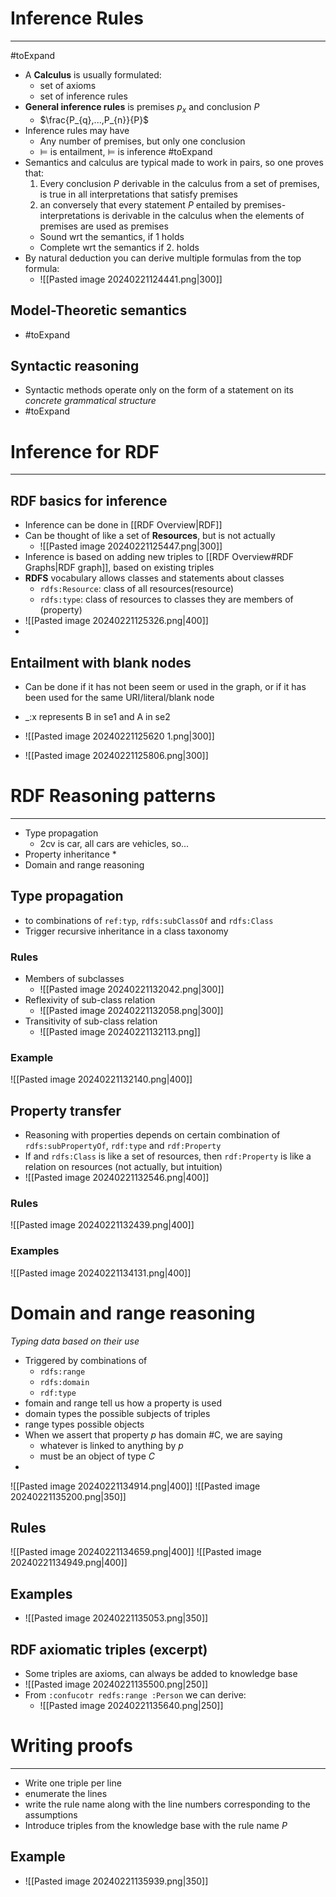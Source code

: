 
# Inference Rules
---
#toExpand
* A **Calculus** is usually formulated:
	* set of axioms
	* set of inference rules
* **General inference rules** is premises $p_x$ and conclusion $P$
	* $\frac{P_{q},...,P_{n}}{P}$
* Inference rules may have
	* Any number of premises, but only one conclusion
	* $\models$ is entailment, $\models$ is inference #toExpand 
* Semantics and calculus are typical made to work in pairs, so one proves that:
	1. Every conclusion $P$ derivable in the calculus from a set of premises, is true in all interpretations that satisfy premises
	2. an conversely that every statement $P$ entailed by premises-interpretations is derivable in the calculus when the elements of premises are used as premises
	* Sound wrt the semantics, if 1 holds
	* Complete wrt the semantics if 2. holds
* By natural deduction you can derive multiple formulas from the top formula:
	* ![[Pasted image 20240221124441.png|300]]


## Model-Theoretic semantics
* #toExpand 


## Syntactic reasoning
* Syntactic methods operate only on the form of a statement on its *concrete grammatical structure*
* #toExpand 


# Inference for RDF
---

## RDF basics for inference

* Inference can be done in [[RDF Overview|RDF]]
* Can be thought of like a set of **Resources**, but is not actually
	* ![[Pasted image 20240221125447.png|300]]
* Inference is based on adding new triples to [[RDF Overview#RDF Graphs|RDF graph]], based on existing triples
* **RDFS** vocabulary allows classes and statements about classes
	* `rdfs:Resource`: class of all resources(resource)
	* `rdfs:type`: class of resources to classes they are members of (property)
* ![[Pasted image 20240221125326.png|400]]
* 


## Entailment with blank nodes
* Can be done if it has not been seem or used in the graph, or if it has been used for the same URI/literal/blank node
* \_:x represents B in se1 and A in se2
* ![[Pasted image 20240221125620 1.png|300]]

* ![[Pasted image 20240221125806.png|300]]


# RDF Reasoning patterns
---
* Type propagation
	* 2cv is car, all cars are vehicles, so...
* Property inheritance
	* 
* Domain and range reasoning



## Type propagation

* to combinations of `ref:typ`, `rdfs:subClassOf` and `rdfs:Class`
* Trigger recursive inheritance in a class taxonomy

### Rules
* Members of subclasses
	* ![[Pasted image 20240221132042.png|300]]
* Reflexivity of sub-class relation
	* ![[Pasted image 20240221132058.png|300]]
* Transitivity of sub-class relation
	* ![[Pasted image 20240221132113.png]]

### Example
![[Pasted image 20240221132140.png|400]]

## Property transfer

* Reasoning with properties depends on certain combination of `rdfs:subPropertyOf`, `rdf:type` and `rdf:Property`
* If and `rdfs:Class` is like a set of resources, then `rdf:Property` is like a relation on resources (not actually, but intuition)
* ![[Pasted image 20240221132546.png|400]]
### Rules
![[Pasted image 20240221132439.png|400]]

### Examples

![[Pasted image 20240221134131.png|400]]


#  Domain and range reasoning
_Typing data based on their use_

* Triggered by combinations of
	* `rdfs:range`
	* `rdfs:domain`
	* `rdf:type`
* fomain and range tell us how a property is used
* domain types the possible subjects of triples
* range types possible objects
* When we assert that property $p$ has domain #C, we are saying
	* whatever is linked to anything by $p$
	* must be an object of type $C$
* 
![[Pasted image 20240221134914.png|400]]
![[Pasted image 20240221135200.png|350]]


## Rules
![[Pasted image 20240221134659.png|400]]
![[Pasted image 20240221134949.png|400]]


## Examples
* ![[Pasted image 20240221135053.png|350]]



## RDF axiomatic triples (excerpt)
* Some triples are axioms, can always be added to knowledge base
* ![[Pasted image 20240221135500.png|250]]
* From `:confucotr redfs:range :Person` we can derive:
	* ![[Pasted image 20240221135640.png|250]]


# Writing proofs
---

* Write one triple per line
* enumerate the lines
* write the rule name along with the line numbers corresponding to the assumptions
* Introduce triples from the knowledge base with the rule name $P$


## Example

* ![[Pasted image 20240221135939.png|350]]
